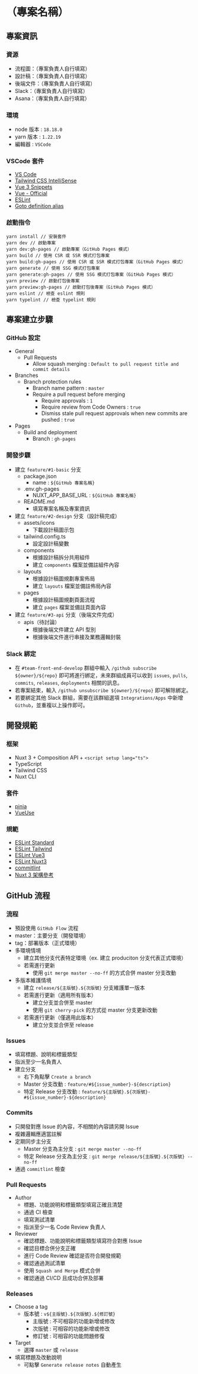 # （專案名稱）

## 專案資訊

### 資源
- 流程圖：（專案負責人自行填寫）
- 設計稿：（專案負責人自行填寫）
- 後端文件：（專案負責人自行填寫）
- Slack：（專案負責人自行填寫）
- Asana：（專案負責人自行填寫）

### 環境
- node 版本 : `18.18.0`
- yarn 版本 : `1.22.19`
- 編輯器 : `VSCode`

### VSCode 套件
- [VS Code](https://code.visualstudio.com/)
- [Tailwind CSS IntelliSense](https://marketplace.visualstudio.com/items?itemName=bradlc.vscode-tailwindcss)
- [Vue 3 Snippets](https://marketplace.visualstudio.com/items?itemName=hollowtree.vue-snippets)
- [Vue - Official](https://marketplace.visualstudio.com/items?itemName=Vue.volar)
- [ESLint](https://marketplace.visualstudio.com/items?itemName=dbaeumer.vscode-eslint)
- [Goto definition alias](https://marketplace.visualstudio.com/items?itemName=antfu.goto-alias)

### 啟動指令
```
yarn install // 安裝套件
yarn dev // 啟動專案
yarn dev:gh-pages // 啟動專案（GitHub Pages 模式）
yarn build // 使用 CSR 或 SSR 模式打包專案
yarn build:gh-pages // 使用 CSR 或 SSR 模式打包專案（GitHub Pages 模式）
yarn generate // 使用 SSG 模式打包專案
yarn generate:gh-pages // 使用 SSG 模式打包專案（GitHub Pages 模式）
yarn preview // 啟動打包後專案
yarn preview:gh-pages // 啟動打包後專案（GitHub Pages 模式）
yarn eslint // 檢查 eslint 規則
yarn typelint // 檢查 typelint 規則
```

## 專案建立步驟

### GitHub 設定
- General
  - Pull Requests
    - Allow squash merging : `Default to pull request title and commit details`
- Branches
  - Branch protection rules
    - Branch name pattern : `master`
    - Require a pull request before merging
      - Require approvals : `1`
      - Require review from Code Owners : `true`
      - Dismiss stale pull request approvals when new commits are pushed : `true`
- Pages
  - Build and deployment
    - Branch : `gh-pages`

### 開發步驟
- 建立 `feature/#1-basic` 分支
  - package.json
    - name : `${GitHub 專案名稱}`
  - .env.gh-pages
    - NUXT_APP_BASE_URL : `${GitHub 專案名稱}`
  - README.md
    - 填寫專案名稱及專案資訊
- 建立 `feature/#2-design` 分支（設計稿完成）
  - assets/icons
    - 下載設計稿圖示包
  - tailwind.config.ts
    - 設定設計稿變數
  - components
    - 根據設計稿拆分共用組件
    - 建立 `components` 檔案並備註組件內容
  - layouts
    - 根據設計稿圖規劃專案佈局
    - 建立 `layouts` 檔案並備註佈局內容
  - pages
    - 根據設計稿圖規劃頁面流程
    - 建立 `pages` 檔案並備註頁面內容
- 建立 `feature/#3-api` 分支（後端文件完成）
  - apis（待討論）
    - 根據後端文件建立 API 型別
    - 根據後端文件進行串接及業務邏輯封裝

### Slack 綁定
- 在 `#team-front-end-develop` 群組中輸入 `/github subscribe ${owner}/${repo}` 即可將進行綁定，未來群組成員可以收到 `issues`, `pulls`, `commits`, `releases`, `deployments` 相關的訊息。
- 若專案結束，輸入 `/github unsubscribe ${owner}/${repo}` 即可解除綁定。
- 若要綁定其他 Slack 群組，需要在該群組選項 `Integrations/Apps` 中新增 `Github`，並重複以上操作即可。

## 開發規範

### 框架
- Nuxt 3 + Composition API + `<script setup lang="ts">`
- TypeScript
- Tailwind CSS
- Nuxt CLI

### 套件
- [pinia](https://pinia.vuejs.org/)
- [VueUse](https://vueuse.org/)

### 規範
- [ESLint Standard](https://standardjs.com/readme-zhtw.html)
- [ESLint Tailwind](https://github.com/francoismassart/eslint-plugin-tailwindcss)
- [ESLint Vue3](https://eslint.vuejs.org/rules/)
- [ESLint Nuxt3](https://github.com/nuxt/eslint-plugin-nuxt)
- [commitlint](https://github.com/conventional-changelog/commitlint/tree/master/%40commitlint/config-conventional)
- [Nuxt 3 架構參考](https://nuxt.com/docs/guide/directory-structure/app)

## GitHub 流程

### 流程
- 預設使用 `GitHub Flow` 流程
- master：主要分支（開發環境）
- tag：部署版本（正式環境）
- 多環境情境
  - 建立其他分支代表特定環境（ex. 建立 produciton 分支代表正式環境）
  - 若需進行更新
    - 使用 `git merge master --no-ff` 的方式合併 master 分支改動
- 多版本維護情境
  - 建立 `release/${主版號}.${次版號}` 分支維護單一版本
  - 若需進行更新（適用所有版本）
    - 建立分支並合併至 master
    - 使用 `git cherry-pick` 的方式從 master 分支更新改動
  - 若需進行更新（僅適用此版本）
    - 建立分支並合併至 release

### Issues
- 填寫標題、說明和標籤類型
- 指派至少一名負責人
- 建立分支
  - 右下角點擊 `Create a branch`
  - Master 分支改動 : `feature/#${issue_number}-${description}`
  - 特定 Release 分支改動 : `feature/${主版號}.${次版號}-#${issue_number}-${description}`

### Commits
- 只開發對應 Issue 的內容，不相關的內容請另開 Issue
- 複雜邏輯應適當註解
- 定期同步主分支
  - Master 分支為主分支 : `git merge master --no-ff` 
  - 特定 Release 分支為主分支 : `git merge release/${主版號}.${次版號} --no-ff` 
- 通過 `commitlint` 檢查

### Pull Requests
- Author
  - 標題、功能說明和標籤類型填寫正確且清楚
  - 通過 CI 檢查
  - 填寫測試清單
  - 指派至少一名 Code Review 負責人
- Reviewer
  - 確認標題、功能說明和標籤類型填寫符合對應 Issue
  - 確認目標合併分支正確
  - 進行 Code Review 確認是否符合開發規範
  - 確認通過測試清單
  - 使用 `Squash and Merge` 模式合併
  - 確認通過 CI/CD 且成功合併及部署

### Releases
- Choose a tag
  - 版本號 : `v${主版號}.${次版號}.${修訂號}`
    - 主版號 : 不可相容的功能新增或修改
    - 次版號 : 可相容的功能新增或修改
    - 修訂號 : 可相容的功能問題修復
- Target
  - 選擇 `master` 或 `release`
- 填寫標題及改動說明
  - 可點擊 `Generate release notes` 自動產生